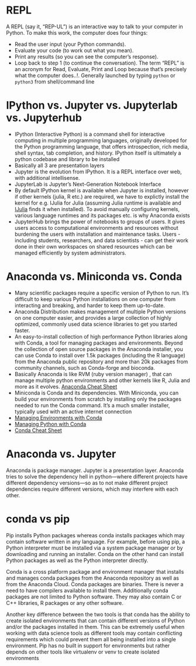 # REPL
A REPL (say it, “REP-UL”) is an interactive way to talk to your computer in Python. To make this work, the computer does four things:

- Read the user input (your Python commands).
- Evaluate your code (to work out what you mean).
- Print any results (so you can see the computer’s response).
- Loop back to step 1 (to continue the conversation).
The term “REPL” is an acronym for Read, Evaluate, Print and Loop because that’s precisely what the computer does..!. Generally launched by typing `python` or `python3` from shell/command line

# IPython vs. Jupyter vs. Jupyterlab vs. Jupyterhub

- IPython (Interactive Python) is a command shell for interactive computing in multiple programming languages, originally developed for the Python programming language, that offers introspection, rich media, shell syntax, tab completion, and history. IPython itself is ultimately a python codebase and library to be installed
- Basically all 3 are presentation layers
- Jupyter is the evolution from IPython. It is a REPL interface over web, with additional intellisense.
- JupyterLab is Jupyter’s Next-Generation Notebook Interface
- By default IPython kernel is available when Jupyter is installed, however if other kernels (julia, R etc.) are required, we have to explictly install the kernel for e.g. IJulia for Julia (assuming Julia runtime is available and [IJulia](https://github.com/JuliaLang/IJulia.jl) finds it when installed). To avoid manually configuring kernels, various language runtimes and its packages etc. is why Anaconda exists
- JupyterHub brings the power of notebooks to groups of users. It gives users access to computational environments and resources without burdening the users with installation and maintenance tasks. Users - including students, researchers, and data scientists - can get their work done in their own workspaces on shared resources which can be managed efficiently by system administrators.

# Anaconda vs. Miniconda vs. Conda

- Many scientific packages require a specific version of Python to run. It’s difficult to keep various Python installations on one computer from interacting and breaking, and harder to keep them up-to-date. 
- Anaconda Distribution makes management of multiple Python versions on one computer easier, and provides a large collection of highly optimized, commonly used data science libraries to get you started faster.
- An easy-to-install collection of high performance Python libraries along with Conda, a tool for managing packages and environments. Beyond the collection of open source packages in the Anaconda installer, you can use Conda to install over 1.5k packages (including the R language) from the Anaconda public repository and more than 20k packages from community channels, such as Conda-forge and bioconda.
- Basically Anaconda is like RVM (ruby version manager) , that can manage multiple python environments and other kernels like R, Julia and more as it evolves. [Anaconda Cheat Sheet](https://docs.anaconda.com/_downloads/9ee215ff15fde24bf01791d719084950/Anaconda-Starter-Guide.pdf)
- Miniconda is Conda and its dependencies. With Miniconda, you can build your environments from scratch by installing only the packages needed to run the Conda command. It’s a much smaller installer, typically used with an active internet connection
- [Managing Environments with Conda](https://conda.io/projects/conda/en/latest/user-guide/tasks/manage-environments.html)
- [Managing Python with Conda](https://conda.io/projects/conda/en/latest/user-guide/tasks/manage-python.html)
- [Conda Cheat Sheet](https://conda.io/projects/conda/en/latest/user-guide/cheatsheet.html)


# Anaconda vs. Jupyter

Anaconda is package manager. Jupyter is a presentation layer. Anaconda tries to solve the dependency hell in python—where different projects have different dependency versions—so as to not make different project dependencies require different versions, which may interfere with each other.

# conda vs pip

Pip installs Python packages whereas conda installs packages which may contain software written in any language. For example, before using pip, a Python interpreter must be installed via a system package manager or by downloading and running an installer. Conda on the other hand can install Python packages as well as the Python interpreter directly.  

Conda is a cross platform package and environment manager that installs and manages conda packages from the Anaconda repository as well as from the Anaconda Cloud. Conda packages are binaries. There is never a need to have compilers available to install them. Additionally conda packages are not limited to Python software. They may also contain C or C++ libraries, R packages or any other software.  

Another key difference between the two tools is that conda has the ability to create isolated environments that can contain different versions of Python and/or the packages installed in them. This can be extremely useful when working with data science tools as different tools may contain conflicting requirements which could prevent them all being installed into a single environment. Pip has no built in support for environments but rather depends on other tools like virtualenv or venv to create isolated environments
